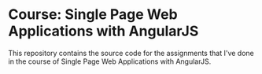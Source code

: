 # Course: Single Page Web Applications with AngularJS
This repository contains the source code for the assignments that I've done in the course of Single Page Web Applications with AngularJS.
